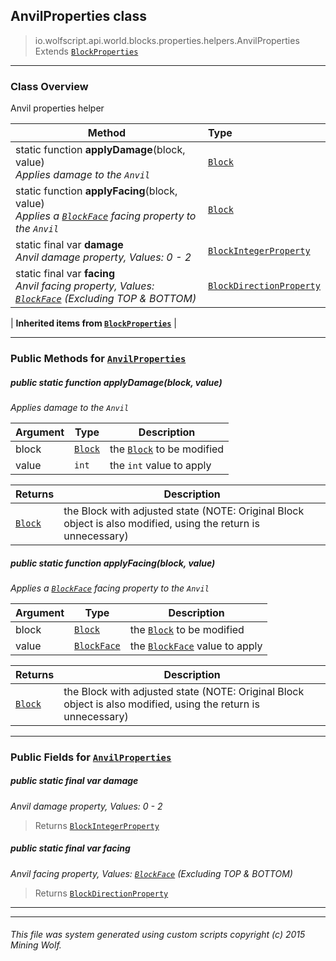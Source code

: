 ## AnvilProperties __class__

>io.wolfscript.api.world.blocks.properties.helpers.AnvilProperties
>Extends [`BlockProperties`](BlockProperties.md)

---

### Class Overview

Anvil properties helper

Method | Type   
--- | :--- 
static function __applyDamage__(block, value) <br> _Applies damage to the `Anvil`_ | [`Block`](../../Block.md)
static function __applyFacing__(block, value) <br> _Applies a [`BlockFace`](../../BlockFace.md) facing property to the `Anvil`_ | [`Block`](../../Block.md)
static final var __damage__ <br> _Anvil damage property, Values: 0 - 2_ | [`BlockIntegerProperty`](../BlockIntegerProperty.md)
static final var __facing__ <br> _Anvil facing property, Values: [`BlockFace`](../../BlockFace.md) (Excluding TOP & BOTTOM)_ | [`BlockDirectionProperty`](../BlockDirectionProperty.md)
 |
__Inherited items from [`BlockProperties`](BlockProperties.md)__ |





---


### Public Methods for [`AnvilProperties`](AnvilProperties.md)

##### <a id='applydamage'></a>public static function __applyDamage__(block, value)

_Applies damage to the `Anvil`_

Argument | Type | Description  
--- | --- | --- 
block | [`Block`](../../Block.md) | the [`Block`](../../Block.md) to be modified
value | `int` | the `int` value to apply

Returns | Description
--- | --- 
[`Block`](../../Block.md) | the Block with adjusted state (NOTE: Original Block object is also modified, using the return is unnecessary)


##### <a id='applyfacing'></a>public static function __applyFacing__(block, value)

_Applies a [`BlockFace`](../../BlockFace.md) facing property to the `Anvil`_

Argument | Type | Description  
--- | --- | --- 
block | [`Block`](../../Block.md) | the [`Block`](../../Block.md) to be modified
value | [`BlockFace`](../../BlockFace.md) | the [`BlockFace`](../../BlockFace.md) value to apply

Returns | Description
--- | --- 
[`Block`](../../Block.md) | the Block with adjusted state (NOTE: Original Block object is also modified, using the return is unnecessary)


---

### Public Fields for [`AnvilProperties`](AnvilProperties.md)

##### <a id='damage'></a>public static final var __damage__

_Anvil damage property, Values: 0 - 2_

>Returns
>  [`BlockIntegerProperty`](../BlockIntegerProperty.md)

##### <a id='facing'></a>public static final var __facing__

_Anvil facing property, Values: [`BlockFace`](../../BlockFace.md) (Excluding TOP & BOTTOM)_

>Returns
>  [`BlockDirectionProperty`](../BlockDirectionProperty.md)

---


---


###### This file was system generated using custom scripts copyright (c) 2015 Mining Wolf.
	

